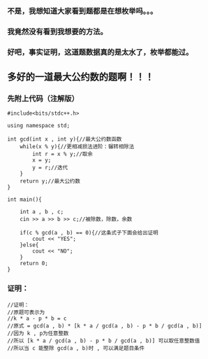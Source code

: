 ### 不是，我想知道大家看到题都是在想枚举吗。。。
### 我竟然没有看到我想要的方法。

### 好吧，事实证明，这道题数据真的是太水了，枚举都能过。

## 多好的一道最大公约数的题啊！！！

### 先附上代码（注解版）
```
#include<bits/stdc++.h>

using namespace std;

int gcd(int x , int y){//最大公约数函数
	while(x % y){//更相减损法进阶：辗转相除法
		int r = x % y;//取余
		x = y;
		y = r;//迭代
	}
	return y;//最大公约数
}

int main(){
	
	int a , b , c;
	cin >> a >> b >> c;//被除数，除数，余数
	
	if(c % gcd(a , b) == 0){//这条式子下面会给出证明
		cout << "YES";
	}else{
		cout << "NO";
	}
	return 0;
}
```
### 证明：
```
//证明：
//原题可表示为 
//k * a - p * b = c
//原式 = gcd(a , b) * [k * a / gcd(a , b) - p * b / gcd(a , b)]
//因为 k , p为任意整数
//所以 [k * a / gcd(a , b) - p * b / gcd(a , b)] 可以取任意整数值
//所以当 c 能整除 gcd(a , b)时 , 可以满足题目条件 
```


